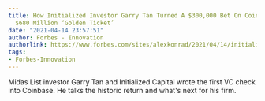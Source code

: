```yaml
---
title: How Initialized Investor Garry Tan Turned A $300,000 Bet On Coinbase Into A
  $680 Million ‘Golden Ticket’
date: "2021-04-14 23:57:51"
author: Forbes - Innovation
authorlink: https://www.forbes.com/sites/alexkonrad/2021/04/14/initialized-investor-garry-tan-turned-300k-bet-on-coinbase-into-680-million/
tags:
- Forbes-Innovation
---
```

Midas List investor Garry Tan and Initialized Capital wrote the first VC check into Coinbase. He talks the historic return and what's next for his firm.